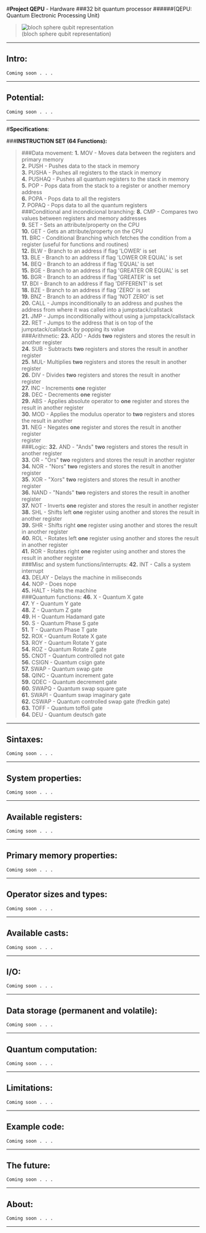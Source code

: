 #**Project QEPU** - Hardware
###32 bit quantum processor
######(QEPU: Quantum Electronic Processing Unit) 
>![bloch sphere qubit representation](http://i.imgur.com/HtjlQ3l.png?1)  
	(bloch sphere qubit representation)

---
Intro:
------------
```
Coming soon . . .
```
__________
Potential:
------------
```
Coming soon . . .
```
__________
#**Specifications**:

###**INSTRUCTION SET (64 Functions):**
>###Data movement:
>**1.** MOV - Moves data between the registers and primary memory  
	**2.** PUSH - Pushes data to the stack in memory  
	**3.** PUSHA - Pushes all registers to the stack in memory  
	**4.** PUSHAQ - Pushes all quantum registers to the stack in memory  
	**5.** POP - Pops data from the stack to a register or another memory address  
	**6.** POPA - Pops data to all the registers  
	**7.** POPAQ - Pops data to all the quantum registers  
###Conditional and incondicional branching:
>**8.** CMP - Compares two values between registers and memory addresses  
	**9.** SET - Sets an attribute/property on the CPU  
	**10.** GET - Gets an attribute/property on the CPU  
	**11.** BRC - Conditional Branching which fetches the condition from a register (useful for functions and routines)  
	**12.** BLW - Branch to an address if flag 'LOWER' is set  
	**13.** BLE - Branch to an address if flag 'LOWER OR EQUAL' is set  
	**14.** BEQ - Branch to an address if flag 'EQUAL' is set  
	**15.** BGE - Branch to an address if flag 'GREATER OR EQUAL' is set  
	**16.** BGR - Branch to an address if flag 'GREATER' is set  
	**17.** BDI - Branch to an address if flag 'DIFFERENT' is set  
	**18.** BZE - Branch to an address if flag 'ZERO' is set  
	**19.** BNZ - Branch to an address if flag 'NOT ZERO' is set  
	**20.** CALL - Jumps inconditionally to an address and pushes the address from where it was called into a jumpstack/callstack  
	**21.** JMP - Jumps inconditionally without using a jumpstack/callstack  
	**22.** RET - Jumps to the address that is on top of the jumpstack/callstack by popping its value  
###Arithmetic:
>**23.** ADD - Adds **two** registers and stores the result in another register  
**24.** SUB - Subtracts **two** registers and stores the result in another register  
**25.** MUL- Multiplies **two** registers and stores the result in another register  
**26.** DIV - Divides **two** registers and stores the result in another register  
**27.** INC - Increments **one** register  
**28.** DEC - Decrements **one** register  
**29.** ABS - Applies absolute operator to **one** register and stores the result in another register  
**30.** MOD - Applies the modulus operator to **two** registers and stores the result in another  
**31.** NEG - Negates **one** register and stores the result in another register  
register  
###Logic:
>**32.** AND - "Ands" **two** registers and stores the result in another register  
**33.** OR -  "Ors" **two** registers and stores the result in another register  
**34.** NOR - "Nors" **two** registers and stores the result in another register  
**35.** XOR - "Xors" **two** registers and stores the result in another register  
**36.** NAND - "Nands" **two** registers and stores the result in another register  
**37.** NOT - Inverts **one** register and stores the result in another register  
**38.** SHL - Shifts left **one** register using another and stores the result in another register  
**39.** SHR - Shifts right **one** register using another and stores the result in another register  
**40.** ROL - Rotates left **one** register using another and stores the result in another register  
**41.** ROR - Rotates right **one** register using another and stores the result in another register  
###Misc and system functions/interrupts:
>**42.** INT - Calls a system interrupt  
**43.** DELAY - Delays the machine in miliseconds  
**44.** NOP - Does nope  
**45.** HALT - Halts the machine  
###Quantum functions:
>**46.** X - Quantum X gate  
**47.** Y - Quantum Y gate  
**48.** Z - Quantum Z gate  
**49.** H - Quantum Hadamard gate  
**50.** S - Quantum Phase S gate  
**51.** T - Quantum Phase T gate  
**52.** ROX - Quantum Rotate X gate  
**53.** ROY - Quantum Rotate Y gate  
**54.** ROZ - Quantum Rotate Z gate  
**55.** CNOT - Quantum controlled not gate  
**56.** CSIGN - Quantum csign gate  
**57.** SWAP - Quantum swap gate  
**58.** QINC - Quantum increment gate  
**59.** QDEC - Quantum decrement gate  
**60.** SWAPQ - Quantum swap square gate  
**61.** SWAPI - Quantum swap imaginary gate  
**62.** CSWAP - Quantum controlled swap gate (fredkin gate)  
**63.** TOFF - Quantum toffoli gate  
**64.** DEU - Quantum deutsch gate  

----------
Sintaxes:
------------
```
Coming soon . . . 
```
----------
System properties:
------------
```
Coming soon . . . 
```
----------
Available registers:
------------
```
Coming soon . . . 
```
----------
Primary memory properties:
------------
```
Coming soon . . . 
```
----------
Operator sizes and types:
------------
```
Coming soon . . .
```
----------
Available casts:
------------
```
Coming soon . . .
```
__________
I/O:
------------
```
Coming soon . . .
```
__________
Data storage (permanent and volatile):
------------
```
Coming soon . . .
```
__________
Quantum computation:
------------
```
Coming soon . . .
```
__________
Limitations:
------------
```
Coming soon . . .
```
__________
Example code:
------------
```
Coming soon . . .
```
__________
The future:
------------
```
Coming soon . . . 
```
----------
About:
------------
```
Coming soon . . . 
```
----------

